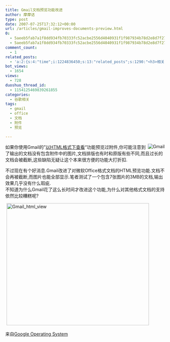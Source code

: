```yaml
---
title: Gmail文档预览功能改进
author: 摩摩诘
type: post
date: 2007-07-25T17:32:12+00:00
url: /articles/gmail-improves-documents-preview.html
0:
  - 5aeeb5fab7a1f8dd934fb70333fc52acbe2556d4040931f1f987934b78d2e8d7f27e6fe679d0e8009ba96805e8f2669e
  - 5aeeb5fab7a1f8dd934fb70333fc52acbe2556d4040931f1f987934b78d2e8d7f27e6fe679d0e8009ba96805e8f2669e
comment_count:
  - 1
related_posts:
  - 'a:2:{s:4:"time";i:1224836450;s:13:"related_posts";s:1290:"<h3>相关日志</h3><ul class="related_post"><li><a href="http://www.digglife.cn/articles/gmail7%e5%a4%a7%e6%9c%89%e5%85%b3%e9%99%84%e4%bb%b6%e7%9a%84%e6%8a%80%e5%b7%a7.html" title="Gmail:7大有关附件的技巧">Gmail:7大有关附件的技巧</a></li><li><a href="http://www.digglife.cn/articles/google-docs-templates.html" title="使用开放的模板创建Google文件">使用开放的模板创建Google文件</a></li><li><a href="http://www.digglife.cn/articles/download-office2007-templates-free.html" title="6款美观的Office 2007模板免费下载">6款美观的Office 2007模板免费下载</a></li><li><a href="http://www.digglife.cn/articles/top10-greasemonky-scripts-for-gmail20.html" title="10个增强Gmail新版体验的Greasemonkey代码">10个增强Gmail新版体验的Greasemonkey代码</a></li><li><a href="http://www.digglife.cn/articles/embed-presentation-google-docs.html" title="Google在线演示文稿新增网页嵌入功能">Google在线演示文稿新增网页嵌入功能</a></li><li><a href="http://www.digglife.cn/articles/gmail-colored-lables.html" title="Gmail新增彩色标签功能">Gmail新增彩色标签功能</a></li><li><a href="http://www.digglife.cn/articles/gmail-newer-version.html" title="Gmail新版体验">Gmail新版体验</a></li></ul>";}'
bot_views:
  - 1654
views:
  - 728
duoshuo_thread_id:
  - 1154125469839261855
categories:
  - 谷歌相关
tags:
  - gmail
  - office
  - 文档
  - 附件
  - 预览

---
```

<a href="https://www.digglife.net/wp-content/uploads/3/379/2007/07/gmail.gif" atomicselection="true"><img alt="Gmail" src="http://digglife.qiniudn.com/wp-content/uploads/3/379/2007/07/gmail-thumb.gif" align="right" /></a> 如果你使用Gmail的&#8221;<a href="https://www.digglife.net/articles/gmail_powerpoint_slideshow.html" target="_blank">以HTML格式下查看</a>&#8220;功能预览过附件,你可能注意到了输出的文档没有包含附件中的图片,文档排版也有时和原版有些不同,而且过长的文档会被截断,这些缺陷无疑让这个本来很方便的功能大打折扣.

不过现在有个好消息.Gmail改进了对微软Office格式文档的HTML预览功能.文档不会再被截断,而图片也能全部显示.笔者测试了一个包含7张图片的3MB的文档,输出效果几乎没有什么瑕疵.  
不知道为什么Gmail花了这么长时间才改进这个功能,为什么对其他格式文档的支持依然比较糟糕呢?

<!--more-->

 <a href="https://www.digglife.net/wp-content/uploads/3/379/2007/07/gmail-html-view.png" atomicselection="true"><img height="386" alt="Gmail_html_view" src="http://digglife.qiniudn.com/wp-content/uploads/3/379/2007/07/gmail-html-view-thumb.png" width="450" /></a> 

来自<a href="http://googlesystem.blogspot.com/2007/07/gmail-improves-document-preview.html" target="_blank">Google Operating System</a>